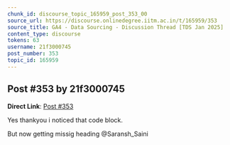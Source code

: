 ```yaml
---
chunk_id: discourse_topic_165959_post_353_00
source_url: https://discourse.onlinedegree.iitm.ac.in/t/165959/353
source_title: GA4 - Data Sourcing - Discussion Thread [TDS Jan 2025]
content_type: discourse
tokens: 63
username: 21f3000745
post_number: 353
topic_id: 165959
---
```


## Post #353 by 21f3000745

**Direct Link**: [Post #353](https://discourse.onlinedegree.iitm.ac.in/t/165959/353)

Yes thankyou i noticed that code block.

But now getting missig heading @Saransh_Saini
